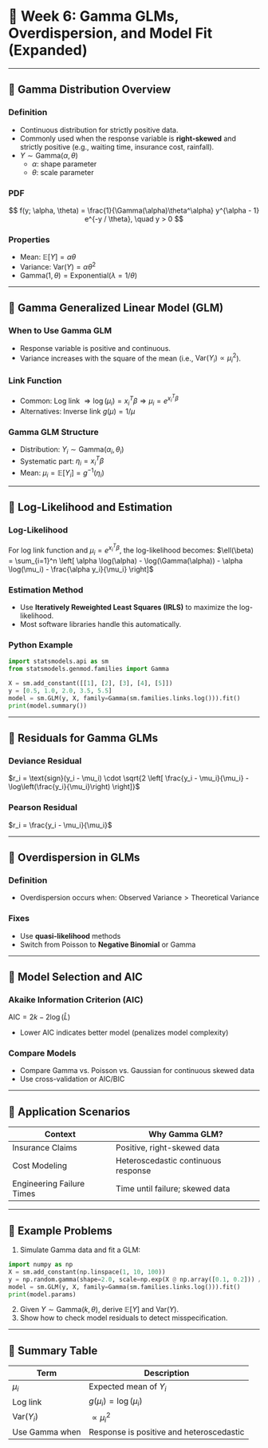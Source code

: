 
# 📅 Week 6: Gamma GLMs, Overdispersion, and Model Fit (Expanded)

---

## 🔹 Gamma Distribution Overview

### Definition
- Continuous distribution for strictly positive data.
- Commonly used when the response variable is **right-skewed** and strictly positive (e.g., waiting time, insurance cost, rainfall).
- $Y \sim \text{Gamma}(\alpha, \theta)$
  - $\alpha$: shape parameter
  - $\theta$: scale parameter

### PDF
$$
f(y; \alpha, \theta) = \frac{1}{\Gamma(\alpha)\theta^\alpha} y^{\alpha - 1} e^{-y / \theta}, \quad y > 0
$$

### Properties
- Mean: $\mathbb{E}[Y] = \alpha \theta$
- Variance: $\text{Var}(Y) = \alpha \theta^2$
- $\text{Gamma}(1, \theta) = \text{Exponential}(\lambda=1/\theta)$

---

## 🔹 Gamma Generalized Linear Model (GLM)

### When to Use Gamma GLM
- Response variable is positive and continuous.
- Variance increases with the square of the mean (i.e., $\text{Var}(Y_i) \propto \mu_i^2$).

### Link Function
- Common: Log link $\Rightarrow \log(\mu_i) = x_i^T \beta \Rightarrow \mu_i = e^{x_i^T \beta}$
- Alternatives: Inverse link $g(\mu) = 1/\mu$

### Gamma GLM Structure
- Distribution: $Y_i \sim \text{Gamma}(\alpha_i, \theta_i)$
- Systematic part: $\eta_i = x_i^T \beta$
- Mean: $\mu_i = \mathbb{E}[Y_i] = g^{-1}(\eta_i)$

---

## 🔹 Log-Likelihood and Estimation

### Log-Likelihood
For log link function and $\mu_i = e^{x_i^T\beta}$, the log-likelihood becomes:
$\ell(\beta) = \sum_{i=1}^n \left[ \alpha \log(\alpha) - \log(\Gamma(\alpha)) - \alpha \log(\mu_i) - \frac{\alpha y_i}{\mu_i} \right]$

### Estimation Method
- Use **Iteratively Reweighted Least Squares (IRLS)** to maximize the log-likelihood.
- Most software libraries handle this automatically.

### Python Example
```python
import statsmodels.api as sm
from statsmodels.genmod.families import Gamma

X = sm.add_constant([[1], [2], [3], [4], [5]])
y = [0.5, 1.0, 2.0, 3.5, 5.5]
model = sm.GLM(y, X, family=Gamma(sm.families.links.log())).fit()
print(model.summary())
```

---

## 🔹 Residuals for Gamma GLMs

### Deviance Residual
$r_i = \text{sign}(y_i - \mu_i) \cdot \sqrt{2 \left[ \frac{y_i - \mu_i}{\mu_i} - \log\left(\frac{y_i}{\mu_i}\right) \right]}$

### Pearson Residual
$r_i = \frac{y_i - \mu_i}{\mu_i}$

---

## 🔹 Overdispersion in GLMs

### Definition
- Overdispersion occurs when:
  $\text{Observed Variance} > \text{Theoretical Variance}$

### Fixes
- Use **quasi-likelihood** methods
- Switch from Poisson to **Negative Binomial** or Gamma

---

## 🔹 Model Selection and AIC

### Akaike Information Criterion (AIC)
$\text{AIC} = 2k - 2\log(\hat{L})$
- Lower AIC indicates better model (penalizes model complexity)

### Compare Models
- Compare Gamma vs. Poisson vs. Gaussian for continuous skewed data
- Use cross-validation or AIC/BIC

---

## 🔹 Application Scenarios

| Context | Why Gamma GLM? |
|--------|----------------|
| Insurance Claims | Positive, right-skewed data |
| Cost Modeling | Heteroscedastic continuous response |
| Engineering Failure Times | Time until failure; skewed data |

---

## 🔹 Example Problems

1. Simulate Gamma data and fit a GLM:
```python
import numpy as np
X = sm.add_constant(np.linspace(1, 10, 100))
y = np.random.gamma(shape=2.0, scale=np.exp(X @ np.array([0.1, 0.2])) / 2.0)
model = sm.GLM(y, X, family=Gamma(sm.families.links.log())).fit()
print(model.params)
```
2. Given $Y \sim \text{Gamma}(k, \theta)$, derive $\mathbb{E}[Y]$ and $\text{Var}(Y)$.
3. Show how to check model residuals to detect misspecification.

---

## 🔹 Summary Table

| Term | Description |
|------|-------------|
| $\mu_i$ | Expected mean of $Y_i$ |
| Log link | $g(\mu_i) = \log(\mu_i)$ |
| Var($Y_i$) | $\propto \mu_i^2$ |
| Use Gamma when | Response is positive and heteroscedastic |
